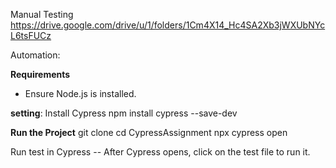 Manual Testing
https://drive.google.com/drive/u/1/folders/1Cm4X14_Hc4SA2Xb3jWXUbNYcL6tsFUCz

Automation:

**Requirements**

- Ensure Node.js is installed.

**setting**:
Install Cypress
    npm install cypress --save-dev

**Run the Project**
   git clone <URL>
   cd CypressAssignment
   npx cypress open

Run test in Cypress --  After Cypress opens, click on the test file to run it.


